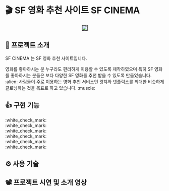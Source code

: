 # :clapper: SF 영화 추천 사이트 SF CINEMA

<p align="center">
  <img src="https://user-images.githubusercontent.com/58875822/96440577-23f06d00-1243-11eb-9e11-96b5ff96b861.png" style="border: 1px solid black"/>
</p>

## 📌 프로젝트 소개

<p>SF CINEMA 는 SF 영화 추천 사이트입니다.</p>
영화를 좋아하시는 분 누구라도 편리하게 이용할 수 있도록 제작하였으며 특히 SF 영화를 좋아하시는 분들은 보다 다양한 SF 영화를 추천 받을 수 있도록 만들었습니다. :alien:  
사람들이 주로 이용하는 영화 추천 서비스인 왓챠와 넷플릭스를 최대한 비슷하게 클로닝하는 것을 목표로 하고 있습니다. :muscle:

## 👍 구현 기능

<div>:white_check_mark:</div>
<div>:white_check_mark:</div>
<div>:white_check_mark:</div>
<div>:white_check_mark:</div>
<div>:white_check_mark:</div>
<div>:white_check_mark:</div>

## ⚙ 사용 기술

## 📽 프로젝트 시연 및 소개 영상
